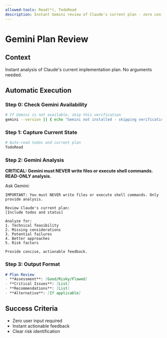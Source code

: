 ```yaml
---
allowed-tools: Read(*), TodoRead
description: Instant Gemini review of Claude's current plan - zero configuration required
---
```


# Gemini Plan Review

## Context
Instant analysis of Claude's current implementation plan. No arguments needed.

## Automatic Execution

### Step 0: Check Gemini Availability
```bash
# If Gemini is not available, skip this verification
gemini --version || { echo "Gemini not installed - skipping verification"; exit 0; }
```

### Step 1: Capture Current State
```bash
# Auto-read todos and current plan
TodoRead
```

### Step 2: Gemini Analysis
**CRITICAL: Gemini must NEVER write files or execute shell commands. READ-ONLY analysis.**

Ask Gemini:
```
IMPORTANT: You must NEVER write files or execute shell commands. Only provide analysis.

Review Claude's current plan:
[Include todos and status]

Analyze for:
1. Technical feasibility
2. Missing considerations
3. Potential failures
4. Better approaches
5. Risk factors

Provide concise, actionable feedback.
```

### Step 3: Output Format
```markdown
# Plan Review
- **Assessment**: [Good/Risky/Flawed]
- **Critical Issues**: [List]
- **Recommendations**: [List]
- **Alternative**: [If applicable]
```

## Success Criteria
- Zero user input required
- Instant actionable feedback
- Clear risk identification